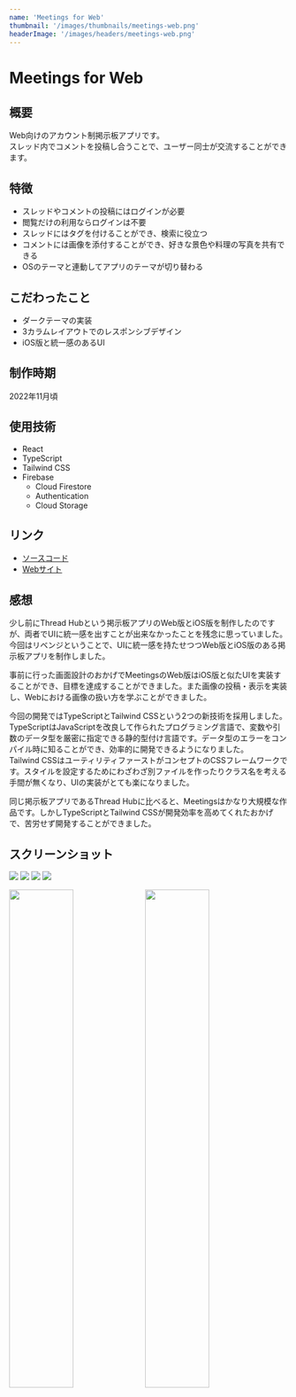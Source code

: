 ```yaml
---
name: 'Meetings for Web'
thumbnail: '/images/thumbnails/meetings-web.png'
headerImage: '/images/headers/meetings-web.png'
---
```


# Meetings for Web

## 概要
Web向けのアカウント制掲示板アプリです。  
スレッド内でコメントを投稿し合うことで、ユーザー同士が交流することができます。

## 特徴
- スレッドやコメントの投稿にはログインが必要
- 閲覧だけの利用ならログインは不要
- スレッドにはタグを付けることができ、検索に役立つ 
- コメントには画像を添付することができ、好きな景色や料理の写真を共有できる
- OSのテーマと連動してアプリのテーマが切り替わる

## こだわったこと
- ダークテーマの実装
- 3カラムレイアウトでのレスポンシブデザイン
- iOS版と統一感のあるUI

## 制作時期
2022年11月頃

## 使用技術
- React
- TypeScript
- Tailwind CSS
- Firebase
  - Cloud Firestore
  - Authentication
  - Cloud Storage

## リンク
- [ソースコード](https://github.com/Yu357/Meetings-Web)
- [Webサイト](https://meetings-7dad0.web.app)

## 感想
少し前にThread Hubという掲示板アプリのWeb版とiOS版を制作したのですが、両者でUIに統一感を出すことが出来なかったことを残念に思っていました。今回はリベンジということで、UIに統一感を持たせつつWeb版とiOS版のある掲示板アプリを制作しました。

事前に行った画面設計のおかげでMeetingsのWeb版はiOS版と似たUIを実装することができ、目標を達成することができました。また画像の投稿・表示を実装し、Webにおける画像の扱い方を学ぶことができました。

今回の開発ではTypeScriptとTailwind CSSという2つの新技術を採用しました。  
TypeScriptはJavaScriptを改良して作られたプログラミング言語で、変数や引数のデータ型を厳密に指定できる静的型付け言語です。データ型のエラーをコンパイル時に知ることができ、効率的に開発できるようになりました。  
Tailwind CSSはユーティリティファーストがコンセプトのCSSフレームワークです。スタイルを設定するためにわざわざ別ファイルを作ったりクラス名を考える手間が無くなり、UIの実装がとても楽になりました。

同じ掲示板アプリであるThread Hubに比べると、Meetingsはかなり大規模な作品です。しかしTypeScriptとTailwind CSSが開発効率を高めてくれたおかげで、苦労せず開発することができました。

## スクリーンショット
![](https://user-images.githubusercontent.com/65577595/198840392-81db60ca-f3cb-476c-a7f2-90e09fc9fab4.png)
![](https://user-images.githubusercontent.com/65577595/198840406-a103b317-5b2a-438f-9d40-c68f31f688eb.png)
![](https://user-images.githubusercontent.com/65577595/198840413-97f75506-5a0d-48db-8d6a-59c4a427acd1.png)
![](https://user-images.githubusercontent.com/65577595/198840421-186aff86-120e-4b70-b88f-373485f4d031.png)

<div>
    <img style="width: 48%" src="https://user-images.githubusercontent.com/65577595/198840452-e1ad44f3-c9f5-4a94-b938-9e2fd8d20951.png"/>
    <img style="width: 48%" src="https://user-images.githubusercontent.com/65577595/198840455-9d74f016-40b8-4f88-8ff8-a02b196625b8.png"/>
</div>
